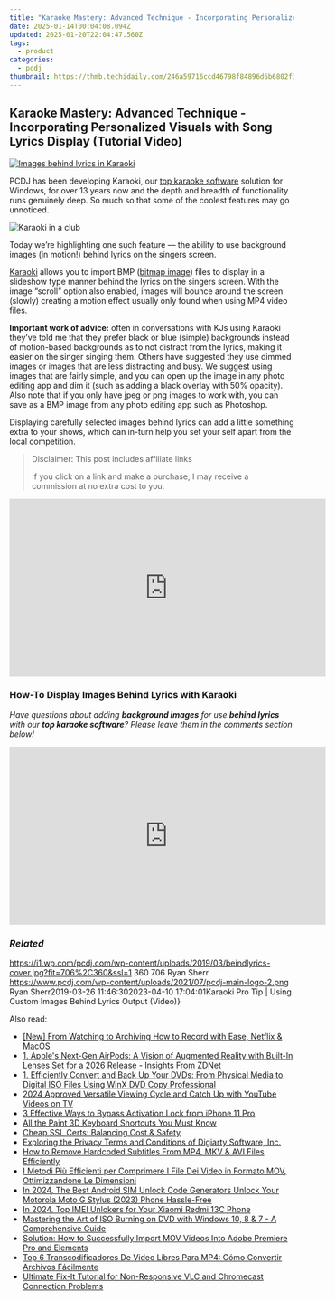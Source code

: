 ```yaml
---
title: "Karaoke Mastery: Advanced Technique - Incorporating Personalized Visuals with Song Lyrics Display (Tutorial Video)"
date: 2025-01-14T00:04:08.094Z
updated: 2025-01-20T22:04:47.560Z
tags:
  - product
categories:
  - pcdj
thumbnail: https://thmb.techidaily.com/246a59716ccd46798f84896d6b6802f3ff638286b1b806ed68510f39b79036cf.jpg
---
```


## Karaoke Mastery: Advanced Technique - Incorporating Personalized Visuals with Song Lyrics Display (Tutorial Video)

[![Images behind lyrics in Karaoki](https://i1.wp.com/pcdj.com/wp-content/uploads/2019/03/beindlyrics-cover.jpg?resize=706%2C321&ssl=1)](https://i1.wp.com/pcdj.com/wp-content/uploads/2019/03/beindlyrics-cover.jpg?fit=706%2C360&ssl=1 "Images behind lyrics in Karaoki")

PCDJ has been developing Karaoki, our [top karaoke software](https://tools.techidaily.com/pcdj/products/) solution for Windows, for over 13 years now and the depth and breadth of functionality runs genuinely deep. So much so that some of the coolest features may go unnoticed.

![Karaoki in a club](https://i2.wp.com/pcdj.com/wp-content/uploads/2019/03/DSC00136.jpg?resize=180%2C180&ssl=1 "Karaoki in a club")

Today we’re highlighting one such feature — the ability to use background images (in motion!) behind lyrics on the singers screen.

[Karaoki](https://tools.techidaily.com/pcdj/products/) allows you to import BMP ([bitmap image](https://en.wikipedia.org/wiki/Bitmap)) files to display in a slideshow type manner behind the lyrics on the singers screen. With the image “scroll” option also enabled, images will bounce around the screen (slowly) creating a motion effect usually only found when using MP4 video files.

**Important work of advice:** often in conversations with KJs using Karaoki they’ve told me that they prefer black or blue (simple) backgrounds instead of motion-based backgrounds as to not distract from the lyrics, making it easier on the singer singing them. Others have suggested they use dimmed images or images that are less distracting and busy. We suggest using images that are fairly simple, and you can open up the image in any photo editing app and dim it (such as adding a black overlay with 50% opacity). Also note that if you only have jpeg or png images to work with, you can save as a BMP image from any photo editing app such as Photoshop.

Displaying carefully selected images behind lyrics can add a little something extra to your shows, which can in-turn help you set your self apart from the local competition.

>  Disclaimer: This post includes affiliate links
>
>  If you click on a link and make a purchase, I may receive a commission at no extra cost to you.
>

<!-- affiliate ads begin -->
<iframe width="560" height="315" src="https://www.youtube.com/embed/uV3vm805eX0?si=YSPcsFxBcJmoxLsU" title="YouTube video player" frameborder="0" allow="accelerometer; autoplay; clipboard-write; encrypted-media; gyroscope; picture-in-picture; web-share" referrerpolicy="strict-origin-when-cross-origin" allowfullscreen></iframe>
<!-- affiliate ads end -->

### How-To Display Images Behind Lyrics with Karaoki

_Have questions about adding **background images** for use **behind lyrics** with our **top karaoke software**? Please leave them in the comments section below!_

<!-- affiliate ads begin -->
<iframe width="560" height="315" src="https://www.youtube.com/embed/K4lRBnNnd9k?si=5e0MbdOz-fF6Ry_k" title="YouTube video player" frameborder="0" allow="accelerometer; autoplay; clipboard-write; encrypted-media; gyroscope; picture-in-picture; web-share" referrerpolicy="strict-origin-when-cross-origin" allowfullscreen></iframe>
<!-- affiliate ads end -->

### _Related_

https://i1.wp.com/pcdj.com/wp-content/uploads/2019/03/beindlyrics-cover.jpg?fit=706%2C360&ssl=1 360 706 Ryan Sherr https://www.pcdj.com/wp-content/uploads/2021/07/pcdj-main-logo-2.png Ryan Sherr2019-03-26 11:46:302023-04-10 17:04:01Karaoki Pro Tip | Using Custom Images Behind Lyrics Output (Video)}

<ins class="adsbygoogle"
     style="display:block"
     data-ad-format="autorelaxed"
     data-ad-client="ca-pub-7571918770474297"
     data-ad-slot="1223367746"></ins>

<ins class="adsbygoogle"
     style="display:block"
     data-ad-client="ca-pub-7571918770474297"
     data-ad-slot="8358498916"
     data-ad-format="auto"
     data-full-width-responsive="true"></ins>

<span class="atpl-alsoreadstyle">Also read:</span>
<div><ul>
<li><a href="https://video-capture.techidaily.com/new-from-watching-to-archiving-how-to-record-with-ease-netflix-and-macos/"><u>[New] From Watching to Archiving How to Record with Ease, Netflix & MacOS</u></a></li>
<li><a href="https://some-tips.techidaily.com/1-apples-next-gen-airpods-a-vision-of-augmented-reality-with-built-in-lenses-set-for-a-2026-release-insights-from-zdnet/"><u>1. Apple's Next-Gen AirPods: A Vision of Augmented Reality with Built-In Lenses Set for a 2026 Release - Insights From ZDNet</u></a></li>
<li><a href="https://discover-amazing.techidaily.com/1-efficiently-convert-and-back-up-your-dvds-from-physical-media-to-digital-iso-files-using-winx-dvd-copy-professional/"><u>1. Efficiently Convert and Back Up Your DVDs: From Physical Media to Digital ISO Files Using WinX DVD Copy Professional</u></a></li>
<li><a href="https://youtube-data.techidaily.com/approved-versatile-viewing-cycle-and-catch-up-with-youtube-videos-on-tv/"><u>2024 Approved Versatile Viewing Cycle and Catch Up with YouTube Videos on TV</u></a></li>
<li><a href="https://activate-lock.techidaily.com/3-effective-ways-to-bypass-activation-lock-from-iphone-11-pro-by-drfone-ios/"><u>3 Effective Ways to Bypass Activation Lock from iPhone 11 Pro</u></a></li>
<li><a href="https://windows11.techidaily.com/all-the-paint-3d-keyboard-shortcuts-you-must-know/"><u>All the Paint 3D Keyboard Shortcuts You Must Know</u></a></li>
<li><a href="https://buynow-marvelous.techidaily.com/cheap-ssl-certs-balancing-cost-and-safety/"><u>Cheap SSL Certs: Balancing Cost & Safety</u></a></li>
<li><a href="https://discover-amazing.techidaily.com/exploring-the-privacy-terms-and-conditions-of-digiarty-software-inc/"><u>Exploring the Privacy Terms and Conditions of Digiarty Software, Inc.</u></a></li>
<li><a href="https://discover-amazing.techidaily.com/how-to-remove-hardcoded-subtitles-from-mp4-mkv-and-avi-files-efficiently/"><u>How to Remove Hardcoded Subtitles From MP4, MKV & AVI Files Efficiently</u></a></li>
<li><a href="https://discover-amazing.techidaily.com/i-metodi-piu-efficienti-per-comprimere-i-file-dei-video-in-formato-mov-ottimizzandone-le-dimensioni/"><u>I Metodi Più Efficienti per Comprimere I File Dei Video in Formato MOV, Ottimizzandone Le Dimensioni</u></a></li>
<li><a href="https://sim-unlock.techidaily.com/in-2024-the-best-android-sim-unlock-code-generators-unlock-your-motorola-moto-g-stylus-2023-phone-hassle-free-by-drfone-android/"><u>In 2024, The Best Android SIM Unlock Code Generators Unlock Your Motorola Moto G Stylus (2023) Phone Hassle-Free</u></a></li>
<li><a href="https://sim-unlock.techidaily.com/in-2024-top-imei-unlokers-for-your-xiaomi-redmi-13c-phone-by-drfone-android/"><u>In 2024, Top IMEI Unlokers for Your Xiaomi Redmi 13C Phone</u></a></li>
<li><a href="https://discover-amazing.techidaily.com/mastering-the-art-of-iso-burning-on-dvd-with-windows-10-8-and-7-a-comprehensive-guide/"><u>Mastering the Art of ISO Burning on DVD with Windows 10, 8 & 7 - A Comprehensive Guide</u></a></li>
<li><a href="https://discover-amazing.techidaily.com/solution-how-to-successfully-import-mov-videos-into-adobe-premiere-pro-and-elements/"><u>Solution: How to Successfully Import MOV Videos Into Adobe Premiere Pro and Elements</u></a></li>
<li><a href="https://blog-min.techidaily.com/top-6-transcodificadores-de-video-libres-para-mp4-como-convertir-archivos-facilmente/"><u>Top 6 Transcodificadores De Video Libres Para MP4: Cómo Convertir Archivos Fácilmente</u></a></li>
<li><a href="https://discover-amazing.techidaily.com/ultimate-fix-it-tutorial-for-non-responsive-vlc-and-chromecast-connection-problems/"><u>Ultimate Fix-It Tutorial for Non-Responsive VLC and Chromecast Connection Problems</u></a></li>
</ul></div>

